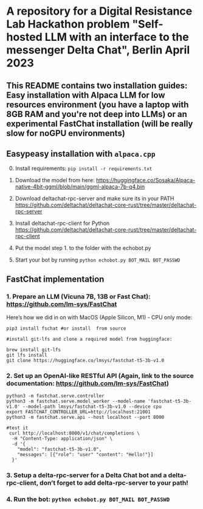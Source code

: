 # A repository for a Digital Resistance Lab Hackathon problem "Self-hosted LLM with an interface to the messenger Delta Chat", Berlin April 2023

## This README contains two installation guides: Easy installation with Alpaca LLM for low resources environment (you have a laptop with 8GB RAM and you're not deep into LLMs) or an experimental FastChat installation (will be really slow for noGPU environments)


## Easypeasy installation with ```alpaca.cpp```

0. Install requirements: ``` pip install -r requirements.txt ```

1. Download the model from here: https://huggingface.co/Sosaka/Alpaca-native-4bit-ggml/blob/main/ggml-alpaca-7b-q4.bin

2. Download deltachat-rpc-server and make sure its in your PATH https://github.com/deltachat/deltachat-core-rust/tree/master/deltachat-rpc-server

3. Install deltachat-rpc-client for Python https://github.com/deltachat/deltachat-core-rust/tree/master/deltachat-rpc-client

4. Put the model step 1. to the folder with the echobot.py

5. Start your bot by running ```python echobot.py BOT_MAIL BOT_PASSWD```


## FastChat implementation 

### 1. Prepare an LLM (Vicuna 7B, 13B or Fast Chat): https://github.com/lm-sys/FastChat

Here’s how we did in on with MacOS (Apple Silicon, M1) - CPU only mode:

```
pip3 install fschat #or install  from source

#install git-lfs and clone a required model from huggingface:

brew install git-lfs
git lfs install
git clone https://huggingface.co/lmsys/fastchat-t5-3b-v1.0
```

### 2. Set up an OpenAI-like RESTful API (Again, link to the source documentation: https://github.com/lm-sys/FastChat)

```
python3 -m fastchat.serve.controller
python3 -m fastchat.serve.model_worker --model-name 'fastchat-t5-3b-v1.0' --model-path lmsys/fastchat-t5-3b-v1.0 --device cpu
export FASTCHAT_CONTROLLER_URL=http://localhost:21001
python3 -m fastchat.serve.api --host localhost --port 8000

#test it
 curl http://localhost:8000/v1/chat/completions \
  -H "Content-Type: application/json" \
  -d '{
    "model": "fastchat-t5-3b-v1.0",
    "messages": [{"role": "user" "content": "Hello!"}]
  }'
```

### 3. Setup a delta-rpc-server for a Delta Chat bot and a delta-rpc-client, don’t forget to add delta-rpc-server to your path!

### 4. Run the bot: ```python echobot.py BOT_MAIL BOT_PASSWD```
